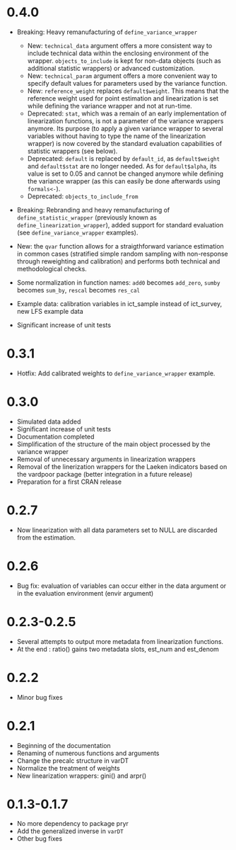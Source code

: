 # 0.4.0

- Breaking: Heavy remanufacturing of `define_variance_wrapper`

    * New: `technical_data` argument offers a more consistent way to include technical data within the enclosing environment of the wrapper. `objects_to_include` is kept for non-data objects (such as additional statistic wrappers) or advanced customization.
    * New: `technical_param` argument offers a more convenient way to specify default values for parameters used by the variance function.
    * New: `reference_weight` replaces `default$weight`. This means that the reference weight used for point estimation and linearization is set while defining the variance wrapper and not at run-time.
    * Deprecated: `stat`, which was a remain of an early implementation of linearization functions, is not a parameter of the variance wrappers anymore. Its purpose (to apply a given variance wrapper to several variables without having to type the name of the linearization wrapper) is now covered by the standard evaluation capabilities of statistic wrappers (see below).
    * Deprecated: `default` is replaced by `default_id`, as `default$weight` and `default$stat` are no longer needed. As for `default$alpha`, its value is set to 0.05 and cannot be changed anymore while defining the variance wrapper (as this can easily be done afterwards using `formals<-`).
    * Deprecated: `objects_to_include_from`

- Breaking: Rebranding and heavy remanufacturing of `define_statistic_wrapper` (previously known as `define_linearization_wrapper`), added support for standard evaluation (see `define_variance_wrapper` examples).
    
- New: the `qvar` function allows for a straigthforward variance estimation in common cases (stratified simple random sampling with non-response through reweighting and calibration) and performs both technical and methodological checks.

- Some normalization in function names: `add0` becomes `add_zero`, `sumby` becomes `sum_by`, `rescal` becomes `res_cal`

- Example data: calibration variables in ict_sample instead of ict_survey, new LFS example data

- Significant increase of unit tests



# 0.3.1

- Hotfix: Add calibrated weights to `define_variance_wrapper` example.

# 0.3.0

- Simulated data added
- Significant increase of unit tests
- Documentation completed
- Simplification of the structure of the main object processed by the variance wrapper
- Removal of unnecessary arguments in linearization wrappers
- Removal of the linerization wrappers for the Laeken indicators based on the vardpoor package (better integration in a future release)
- Preparation for a first CRAN release

# 0.2.7

- Now linearization with all data parameters set to NULL are discarded from the estimation.

# 0.2.6 

- Bug fix: evaluation of variables can occur either in the data argument or in the evaluation environment (envir argument)

# 0.2.3-0.2.5

- Several attempts to output more metadata from linearization functions. 
- At the end : ratio() gains two metadata slots, est_num and est_denom

# 0.2.2

- Minor bug fixes

# 0.2.1

- Beginning of the documentation
- Renaming of numerous functions and arguments
- Change the precalc structure in varDT
- Normalize the treatment of weights
- New linearization wrappers: gini() and arpr()

# 0.1.3-0.1.7

- No more dependency to package pryr
- Add the generalized inverse in `varDT`
- Other bug fixes

